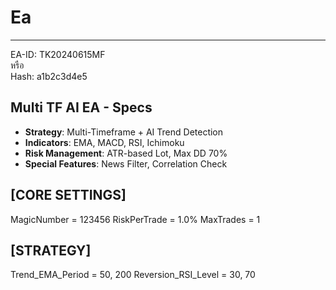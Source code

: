 # Ea
--------------------------------------------------
EA-ID: TK20240615MF  
หรือ  
Hash: a1b2c3d4e5  
## Multi TF AI EA - Specs
- **Strategy**: Multi-Timeframe + AI Trend Detection  
- **Indicators**: EMA, MACD, RSI, Ichimoku  
- **Risk Management**: ATR-based Lot, Max DD 70%  
- **Special Features**: News Filter, Correlation Check

## [CORE SETTINGS]
MagicNumber = 123456
RiskPerTrade = 1.0%
MaxTrades = 1

## [STRATEGY]
Trend_EMA_Period = 50, 200
Reversion_RSI_Level = 30, 70
